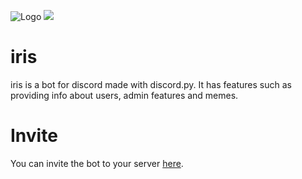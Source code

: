 ![Logo](https://i.imgur.com/cd4FWmj.png)
![](https://camo.githubusercontent.com/cfcaf3a99103d61f387761e5fc445d9ba0203b01/68747470733a2f2f7472617669732d63692e6f72672f6477796c2f657374612e7376673f6272616e63683d6d6173746572)
# iris
iris is a bot for discord made with discord.py. It has features such as providing info about users, admin features and memes.


# Invite
You can invite the bot to your server [here](https://discordapp.com/api/oauth2/authorize?client_id=396322727079968778&permissions=70778055&scope=bot).
